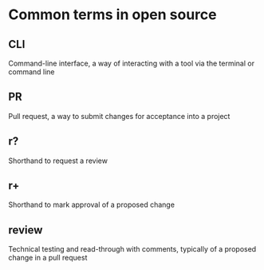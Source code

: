 # Common terms in open source

## CLI
Command-line interface, a way of interacting with a tool via the terminal or command line

## PR
Pull request, a way to submit changes for acceptance into a project

## r?
Shorthand to request a review

## r+
Shorthand to mark approval of a proposed change

## review
Technical testing and read-through with comments, typically of a proposed change in a pull request
